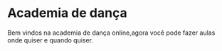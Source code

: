  

# Academia de dança

Bem vindos na academia de dança online,agora você pode fazer aulas  onde quiser  e quando quiser.
